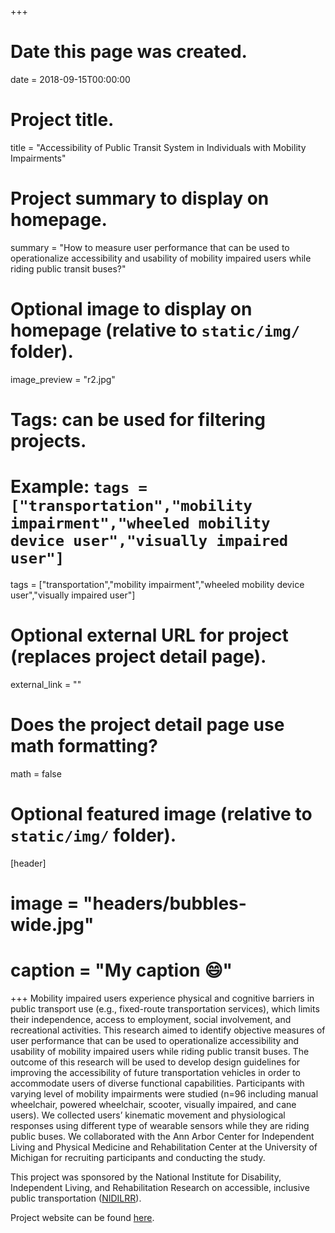 


+++
# Date this page was created.
date = 2018-09-15T00:00:00

# Project title.
title = "Accessibility of Public Transit System in Individuals with Mobility Impairments"

# Project summary to display on homepage.
summary = "How to measure user performance that can be used to operationalize accessibility and usability of mobility impaired users while riding public transit buses?"

# Optional image to display on homepage (relative to `static/img/` folder).
image_preview = "r2.jpg"

# Tags: can be used for filtering projects.
# Example: `tags = ["transportation","mobility impairment","wheeled mobility device user","visually impaired user"]`
tags = ["transportation","mobility impairment","wheeled mobility device user","visually impaired user"]

# Optional external URL for project (replaces project detail page).
external_link = ""

# Does the project detail page use math formatting?
math = false

# Optional featured image (relative to `static/img/` folder).
[header]
# image = "headers/bubbles-wide.jpg"
# caption = "My caption :smile:"

+++
Mobility impaired users experience physical and cognitive barriers in public transport use (e.g., fixed-route transportation services), which limits their independence, access to employment, social involvement, and recreational activities. This research aimed to identify objective measures of user performance that can be used to operationalize accessibility and usability of mobility impaired users while riding public transit buses. The outcome of this research will be used to develop design guidelines for improving the accessibility of future transportation vehicles in order to accommodate users of diverse functional capabilities. Participants with varying level of mobility impairments were studied (n=96 including manual wheelchair, powered wheelchair, scooter, visually impaired, and cane users). We collected users’ kinematic movement and physiological responses using different type of wearable sensors while they are riding public buses. We collaborated with the Ann Arbor Center for Independent Living and Physical Medicine and Rehabilitation Center at the University of Michigan for recruiting participants and conducting the study. 

This project was sponsored by the National Institute for Disability, Independent Living, and Rehabilitation Research on accessible, inclusive public transportation ([NIDILRR](https://www.acl.gov/about-acl/about-national-institute-disability-independent-living-and-rehabilitation-research)).

Project website can be found [here](http://dsouzalab.engin.umich.edu/research/transperf/index.php).
